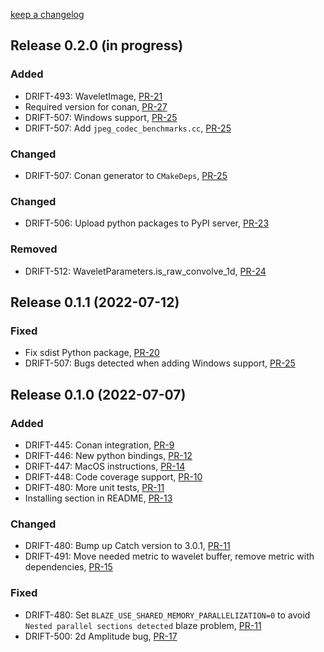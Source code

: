 [keep a changelog](https://keepachangelog.com/)

## Release 0.2.0 (in progress)

### Added

* DRIFT-493: WaveletImage, [PR-21](https://github.com/panda-official/WaveletBuffer/pull/21)
* Required version for conan, [PR-27](https://github.com/panda-official/WaveletBuffer/pull/27)
* DRIFT-507: Windows support, [PR-25](https://github.com/panda-official/WaveletBuffer/pull/25)
* DRIFT-507: Add `jpeg_codec_benchmarks.cc`, [PR-25](https://github.com/panda-official/WaveletBuffer/pull/25)

### Changed
* DRIFT-507: Conan generator to `CMakeDeps`, [PR-25](https://github.com/panda-official/WaveletBuffer/pull/25)

### Changed

* DRIFT-506: Upload python packages to PyPI server, [PR-23](https://github.com/panda-official/WaveletBuffer/pull/23)

### Removed

*  DRIFT-512: WaveletParameters.is_raw_convolve_1d, [PR-24](https://github.com/panda-official/WaveletBuffer/pull/24)

## Release 0.1.1 (2022-07-12)

### Fixed

* Fix sdist Python package, [PR-20](https://github.com/panda-official/WaveletBuffer/pull/20)
* DRIFT-507: Bugs detected when adding Windows support, [PR-25](https://github.com/panda-official/WaveletBuffer/pull/25)

## Release 0.1.0 (2022-07-07)

### Added

* DRIFT-445: Conan integration, [PR-9](https://github.com/panda-official/WaveletBuffer/pull/9)
* DRIFT-446: New python bindings, [PR-12](https://github.com/panda-official/WaveletBuffer/pull/12)
* DRIFT-447: MacOS instructions, [PR-14](https://github.com/panda-official/WaveletBuffer/pull/14)
* DRIFT-448: Code coverage support, [PR-10](https://github.com/panda-official/WaveletBuffer/pull/10)
* DRIFT-480: More unit tests, [PR-11](https://github.com/panda-official/WaveletBuffer/pull/11)
* Installing section in README, [PR-13](https://github.com/panda-official/WaveletBuffer/pull/13)

### Changed

* DRIFT-480: Bump up Catch version to 3.0.1, [PR-11](https://github.com/panda-official/WaveletBuffer/pull/11)
* DRIFT-491: Move needed metric to wavelet buffer, remove metric with dependencies, [PR-15](https://github.com/panda-official/WaveletBuffer/pull/15/checks)

### Fixed

* DRIFT-480: Set `BLAZE_USE_SHARED_MEMORY_PARALLELIZATION=0` to avoid `Nested parallel sections detected` blaze
  problem, [PR-11](https://github.com/panda-official/WaveletBuffer/pull/11)
* DRIFT-500: 2d Amplitude bug, [PR-17](https://github.com/panda-official/WaveletBuffer/pull/17)